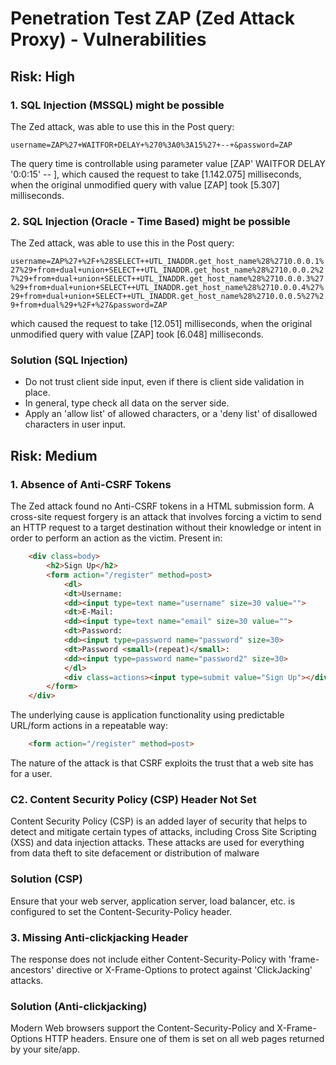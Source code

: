 # Penetration Test ZAP (Zed Attack Proxy) - Vulnerabilities

## Risk: High

### 1. SQL Injection (MSSQL) might be possible

The Zed attack, was able to use this in the Post query:

`
username=ZAP%27+WAITFOR+DELAY+%270%3A0%3A15%27+--+&password=ZAP
`

The query time is controllable using parameter value [ZAP' WAITFOR DELAY '0:0:15' -- ], which caused the request to take [1.142.075] milliseconds, when the original unmodified query with value [ZAP] took [5.307] milliseconds.

### 2. SQL Injection (Oracle - Time Based) might be possible

The Zed attack, was able to use this in the Post query:

`
username=ZAP%27+%2F+%28SELECT++UTL_INADDR.get_host_name%28%2710.0.0.1%27%29+from+dual+union+SELECT++UTL_INADDR.get_host_name%28%2710.0.0.2%27%29+from+dual+union+SELECT++UTL_INADDR.get_host_name%28%2710.0.0.3%27%29+from+dual+union+SELECT++UTL_INADDR.get_host_name%28%2710.0.0.4%27%29+from+dual+union+SELECT++UTL_INADDR.get_host_name%28%2710.0.0.5%27%29+from+dual%29+%2F+%27&password=ZAP
`

which caused the request to take [12.051] milliseconds, when the original unmodified query with value [ZAP] took [6.048] milliseconds.

### Solution (SQL Injection)

- Do not trust client side input, even if there is client side validation in place.
- In general, type check all data on the server side.
- Apply an 'allow list' of allowed characters, or a 'deny list' of disallowed characters in user input.

## Risk: Medium

### 1. Absence of Anti-CSRF Tokens

The Zed attack found no Anti-CSRF tokens in a HTML submission form. A cross-site request forgery is an attack that involves forcing a victim to send an HTTP request to a target destination without their knowledge or intent in order to perform an action as the victim.
Present in:

```html
    <div class=body>
        <h2>Sign Up</h2>
        <form action="/register" method=post>
            <dl>
            <dt>Username:
            <dd><input type=text name="username" size=30 value=""> 
            <dt>E-Mail:
            <dd><input type=text name="email" size=30 value="">
            <dt>Password:
            <dd><input type=password name="password" size=30>
            <dt>Password <small>(repeat)</small>:
            <dd><input type=password name="password2" size=30>
            </dl>
            <div class=actions><input type=submit value="Sign Up"></div>
        </form>
    </div>
```

The underlying cause is application functionality using predictable URL/form actions in a repeatable way:

```html
    <form action="/register" method=post>
```

The nature of the attack is that CSRF exploits the trust that a web site has for a user.

### C2. Content Security Policy (CSP) Header Not Set

Content Security Policy (CSP) is an added layer of security that helps to detect and mitigate certain types of attacks, including Cross Site Scripting (XSS) and data injection attacks. These attacks are used for everything from data theft to site defacement or distribution of malware

### Solution (CSP)

Ensure that your web server, application server, load balancer, etc. is configured to set the Content-Security-Policy header.

### 3. Missing Anti-clickjacking Header

The response does not include either Content-Security-Policy with 'frame-ancestors' directive or X-Frame-Options to protect against 'ClickJacking' attacks.

### Solution (Anti-clickjacking)

Modern Web browsers support the Content-Security-Policy and X-Frame-Options HTTP headers. Ensure one of them is set on all web pages returned by your site/app.
